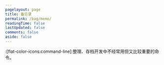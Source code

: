 ```yaml
---
pagelayout: page
title: 备忘录
permalink: /bag/memo/
readingTime: false
lastUpdated: false
comments: false
aside: false
---
```

:[flat-color-icons:command-line]:整理、存档开发中不经常用但又比较重要的命令。

<CardGrid>
<LinkCard title="git" href="/" description="命令行" />
<LinkCard title="docker" href="/" description="快捷命令、docker-compose编写" />
<LinkCard title="vim" href="/" description="vim编辑器命令" />
<LinkCard title="nginx" href="/" description="nginx常用配置" />
</CardGrid>